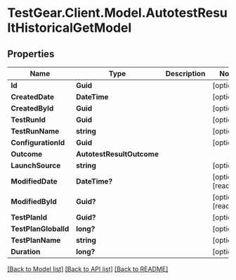 # TestGear.Client.Model.AutotestResultHistoricalGetModel

## Properties

Name | Type | Description | Notes
------------ | ------------- | ------------- | -------------
**Id** | **Guid** |  | [optional] 
**CreatedDate** | **DateTime** |  | [optional] 
**CreatedById** | **Guid** |  | [optional] 
**TestRunId** | **Guid** |  | [optional] 
**TestRunName** | **string** |  | [optional] 
**ConfigurationId** | **Guid** |  | [optional] 
**Outcome** | **AutotestResultOutcome** |  | 
**LaunchSource** | **string** |  | [optional] 
**ModifiedDate** | **DateTime?** |  | [optional] [readonly] 
**ModifiedById** | **Guid?** |  | [optional] [readonly] 
**TestPlanId** | **Guid?** |  | [optional] 
**TestPlanGlobalId** | **long?** |  | [optional] 
**TestPlanName** | **string** |  | [optional] 
**Duration** | **long?** |  | [optional] 

[[Back to Model list]](../README.md#documentation-for-models) [[Back to API list]](../README.md#documentation-for-api-endpoints) [[Back to README]](../README.md)

